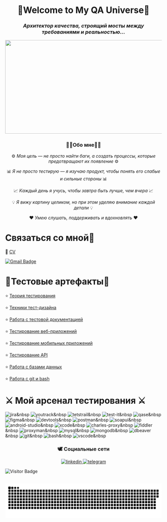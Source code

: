 # <div align="center">🌠Welcome to My QA Universe🌠</div>

### <div align="center"> _Архитектор качества, строящий мосты между требованиями и реальностью..._ </div>

<div align="center">
  <img src="https://mir-s3-cdn-cf.behance.net/project_modules/max_1200/38094b95235473.5e92ecc4409a8.gif" width="600" height="300"/>
</div>

<div align="center"> 

### 🫸🏼Обо мне🫷🏼

⚙️ _Моя цель — не просто найти баги, а создать процессы, которые предотвращают их появление_ ⚙️

📊 _Я не просто тестирую — я изучаю продукт, чтобы понять его слабые и сильные стороны_ 📊

📈 _Каждый день я учусь, чтобы завтра быть лучше, чем вчера_ 📈

💡 _Я вижу картину целиком, но при этом уделяю внимание каждой детали_ 💡

❤️ _Умею слушать, поддерживать и вдохновлять_ ❤️ 
</div align="center"> 


# Связаться со мной📩

📝 [CV]()

[![Gmail Badge](https://img.shields.io/badge/-Gmail-red?style=flat&logo=Gmail&logoColor=white)](mailto:zikfridnibelung@gmail.ru)


# 💎Тестовые артефакты💎

⭐ [Теория тестирования](https://github.com/Ulyana-Vlasenko/Theory) 

⭐ [Техники тест-дизайна](https://github.com/Ulyana-Vlasenko/Design) 

⭐ [Работа с тестовой документацией](https://github.com/Ulyana-Vlasenko/docs) 

⭐ [Тестирование веб-приложений](https://github.com/Ulyana-Vlasenko/Web) 

⭐ [Тестирование мобильных приложений](https://github.com/Ulyana-Vlasenko/mobile) 

⭐ [Тестирование API](https://github.com/Ulyana-Vlasenko/api) 

⭐ [Работа с базами данных](https://github.com/Ulyana-Vlasenko/database) 

⭐ [Работа с git и bash](https://github.com/Ulyana-Vlasenko/git_bash) 


# ⚔️ Мой арсенал тестирования ⚔️

  <img src="https://cdn.jsdelivr.net/gh/devicons/devicon/icons/jira/jira-original.svg" title="jira" alt="jira" width="40" height="40"/>&nbsp
  <img src="https://upload.wikimedia.org/wikipedia/commons/thumb/8/8d/YouTrack_Icon.svg/1024px-YouTrack_Icon.svg.png?20200803082248" title="youtrack" alt="youtrack" width="40" height="40"/>&nbsp
  <img src="https://img.icons8.com/fluent/600/testrail.png" title="testrail" alt="tetstrail" width="40" height="40"/>&nbsp
  <img src="https://encrypted-tbn0.gstatic.com/images?q=tbn:ANd9GcRqrqXxW65W4Djab6xULDxbOB17-i_MQX1Iog&s" title="test-it" alt="test-it" width="40" height="40"/>&nbsp
  <img src="https://luna1.co/eb0187.png" title="qase" alt="qase" width="40" height="40"/>&nbsp
  <img src="https://cdn.jsdelivr.net/gh/devicons/devicon/icons/figma/figma-original.svg" title="figma" alt="figma" width="40" height="40"/>&nbsp
  <img src="https://d33wubrfki0l68.cloudfront.net/38b5c953a4667366685d55db55d057c86db1fc54/a0fdc/static/acae6b24d940347661ca901ea07f47c1/chrome-dev-logo-icon.png" title="devtools" alt="devtools" width="40" height="40"/>&nbsp
  <img src="https://encrypted-tbn0.gstatic.com/images?q=tbn:ANd9GcQsDdEMpUiHgPLNvf2NyWsgNuCQcbETfQ_clQ&s" title="postman" alt="postman" width="40" height="40"/>&nbsp
  <img src="https://encrypted-tbn0.gstatic.com/images?q=tbn:ANd9GcRN4q2KTFwfgdsfd2mzAeLKuyuwWALpaoBjlA&s" title="soapui" alt="soapui" width="40" height="40"/>&nbsp</div>
  <img src="https://cdn.jsdelivr.net/gh/devicons/devicon/icons/androidstudio/androidstudio-original.svg" title="android-studio" alt="android-studio" width="40" height="40"/>&nbsp
  <img src="https://cdn.jsdelivr.net/gh/devicons/devicon/icons/xcode/xcode-original.svg" title="xcode" alt="xcode" width="40" height="40"/>&nbsp
  <img src="https://encrypted-tbn0.gstatic.com/images?q=tbn:ANd9GcRa5hkS9doj1yavaS6Oesv8uX3PWwZ2RfOygw&s" title="charles-proxy" alt="charles-proxy" width="40" height="40"/>&nbsp
  <img src="https://www.megaleechers.com/storage/Fiddler-Everywhere-Icon.png" title="fiddler" alt="fiddler" width="40" height="40"/>&nbsp
  <img src="https://pbs.twimg.com/profile_images/1589614420766126080/slAIVDtr_400x400.jpg" title="proxyman" alt="proxyman" width="40" height="40"/>&nbsp
  <img src="https://cdn.jsdelivr.net/gh/devicons/devicon/icons/mysql/mysql-original.svg" title="mysql" alt="mysql" width="40" height="40"/>&nbsp
  <img src="https://cdn.jsdelivr.net/gh/devicons/devicon/icons/mongodb/mongodb-original.svg" title="mongodb" alt="mongodb" width="40" height="40"/>&nbsp
  <img src="https://encrypted-tbn0.gstatic.com/images?q=tbn:ANd9GcRhrLLKEQNE9jnocQjMdrtsVIZqLCe0CTWkow&s" title="dbeaver" alt="dbeaver" width="40" height="40"/>&nbsp
  <img src="https://cdn.jsdelivr.net/gh/devicons/devicon/icons/git/git-original.svg" title="git" alt="git" width="40" height="40"/>&nbsp
  <img src="https://upload.wikimedia.org/wikipedia/commons/thumb/4/4b/Bash_Logo_Colored.svg/1024px-Bash_Logo_Colored.svg.png?20180723054350" title="bash" alt="bash" width="40" height="40"/>&nbsp
  <img src="https://cdn.jsdelivr.net/gh/devicons/devicon/icons/vscode/vscode-original.svg" title="vscode" alt="vscode" width="40" height="40"/>&nbsp


### <div align="center"> 🕊 Социальные сети</div>

<div align="center">
  <div id="badges">
    <a href="https://www.linkedin.com/in/ulyana-vlasenko/" target="_blank">
      <img src="https://cdn-icons-png.flaticon.com/512/2504/2504799.png" width="40" height="40" alt="linkedin" />
    </a>
    <a href="https://t.me/Icarus_and_the_sun" target="_blank">
      <img src="https://cdn-icons-png.flaticon.com/512/2111/2111646.png" width="40" height="40" alt="telegram" />
    </a>
  </div>
</div>


![Visitor Badge](https://visitor-badge.laobi.icu/badge?page_id=Ulyana-Vlasenko)

&nbsp;
![Snake animation](https://github.com/Ulyana-Vlasenko/Ulyana-Vlasenko/blob/main/github-snake.svg)
&nbsp;
&nbsp;
